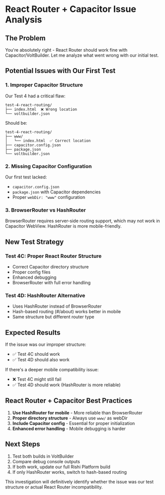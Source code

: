 # React Router + Capacitor Issue Analysis

## The Problem

You're absolutely right - React Router should work fine with Capacitor/VoltBuilder. Let me analyze what went wrong with our initial test.

## Potential Issues with Our First Test

### 1. Improper Capacitor Structure
Our Test 4 had a critical flaw:
```
test-4-react-routing/
├── index.html  ❌ Wrong location
└── voltbuilder.json
```

Should be:
```
test-4-react-routing/
├── www/
│   └── index.html  ✅ Correct location
├── capacitor.config.json
├── package.json
└── voltbuilder.json
```

### 2. Missing Capacitor Configuration
Our first test lacked:
- `capacitor.config.json` 
- `package.json` with Capacitor dependencies
- Proper `webDir: "www"` configuration

### 3. BrowserRouter vs HashRouter
BrowserRouter requires server-side routing support, which may not work in Capacitor WebView. HashRouter is more mobile-friendly.

## New Test Strategy

### Test 4C: Proper React Router Structure
- Correct Capacitor directory structure
- Proper config files
- Enhanced debugging
- BrowserRouter with full error handling

### Test 4D: HashRouter Alternative
- Uses HashRouter instead of BrowserRouter
- Hash-based routing (#/about) works better in mobile
- Same structure but different router type

## Expected Results

If the issue was our improper structure:
- ✅ Test 4C should work
- ✅ Test 4D should also work

If there's a deeper mobile compatibility issue:
- ❌ Test 4C might still fail
- ✅ Test 4D should work (HashRouter is more reliable)

## React Router + Capacitor Best Practices

1. **Use HashRouter for mobile** - More reliable than BrowserRouter
2. **Proper directory structure** - Always use `www/` as webDir
3. **Include Capacitor config** - Essential for proper initialization
4. **Enhanced error handling** - Mobile debugging is harder

## Next Steps

1. Test both builds in VoltBuilder
2. Compare debug console outputs
3. If both work, update our full Rishi Platform build
4. If only HashRouter works, switch to hash-based routing

This investigation will definitively identify whether the issue was our test structure or actual React Router incompatibility.